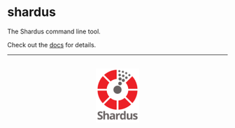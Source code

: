 # shardus

The Shardus command line tool.

Check out the [docs](https://shardus.gitlab.io/docs/developer/main-concepts/shardus-cli-tool/shardus-cli-tool.html) for details.

---

<br>
<div align="center">
  <a href="https://shardus.com/" target="_blank">
    <img src="https://raw.githubusercontent.com/Shardus/shardus.github.io/master/assets/img/shardus_logo_256.png" width="100">
  </a>
</div>